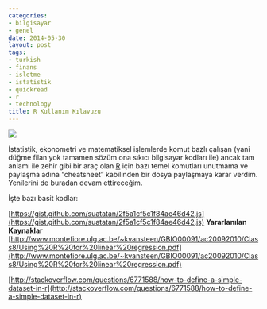 ```yaml
---
categories:
- bilgisayar
- genel
date: 2014-05-30
layout: post
tags:
- turkish
- finans
- isletme
- istatistik
- quickread
- r
- technology
title: R Kullanım Kılavuzu
---
```


[![](/images/hpgraphic.png)](http://www.r-project.org/hpgraphic.png)

  
İstatistik, ekonometri ve matematiksel işlemlerde komut bazlı çalışan (yani düğme filan yok tamamen sözüm ona sıkıcı bilgisayar kodları ile) ancak tam anlamı ile zehir gibi bir araç olan [R](http://www.r-project.org/) için bazı temel komutları unutmama ve paylaşma adına “cheatsheet” kabilinden bir dosya paylaşmaya karar verdim. Yenilerini de buradan devam ettireceğim.  
  
İşte bazı basit kodlar:  
  
[https://gist.github.com/suatatan/2f5a1cf5c1f84ae46d42.js](https://gist.github.com/suatatan/2f5a1cf5c1f84ae46d42.js) **Yararlanılan Kaynaklar**  
[http://www.montefiore.ulg.ac.be/~kvansteen/GBIO00091/ac20092010/Class8/Using%20R%20for%20linear%20regression.pdf](http://www.montefiore.ulg.ac.be/~kvansteen/GBIO00091/ac20092010/Class8/Using%20R%20for%20linear%20regression.pdf)  
  
[http://stackoverflow.com/questions/6771588/how-to-define-a-simple-dataset-in-r](http://stackoverflow.com/questions/6771588/how-to-define-a-simple-dataset-in-r)
